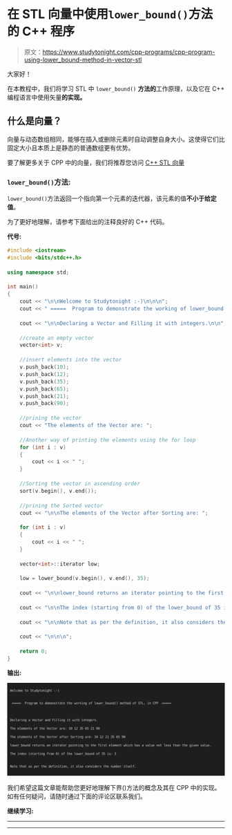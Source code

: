 # 在 STL 向量中使用`lower_bound()`方法的 C++ 程序

> 原文：<https://www.studytonight.com/cpp-programs/cpp-program-using-lower_bound-method-in-vector-stl>

大家好！

在本教程中，我们将学习 STL 中 `lower_bound()` **方法的**工作原理，以及它在 C++ 编程语言中使用矢量**的实现。**

## 什么是向量？

向量与动态数组相同，能够在插入或删除元素时自动调整自身大小。这使得它们比固定大小且本质上是静态的普通数组更有优势。

要了解更多关于 CPP 中的向量，我们将推荐您访问 [C++ STL 向量](https://www.studytonight.com/cpp/stl/stl-container-vector)

### `lower_bound()`方法:

`lower_bound()`方法返回一个指向第一个元素的迭代器，该元素的值**不小于给定值**。

为了更好地理解，请参考下面给出的注释良好的 C++ 代码。

**代号:**

```cpp
#include <iostream>
#include <bits/stdc++.h>

using namespace std;

int main()
{
    cout << "\n\nWelcome to Studytonight :-)\n\n\n";
    cout << " =====  Program to demonstrate the working of lower_bound() method of STL, in CPP  ===== \n\n";

    cout << "\n\nDeclaring a Vector and Filling it with integers.\n\n";

    //create an empty vector
    vector<int> v;

    //insert elements into the vector
    v.push_back(10);
    v.push_back(12);
    v.push_back(35);
    v.push_back(65);
    v.push_back(21);
    v.push_back(90);

    //prining the vector
    cout << "The elements of the Vector are: ";

    //Another way of printing the elements using the for loop
    for (int i : v)
    {
        cout << i << " ";
    }

    //Sorting the vector in ascending order
    sort(v.begin(), v.end());

    //prining the Sorted vector
    cout << "\n\nThe elements of the Vector after Sorting are: ";

    for (int i : v)
    {
        cout << i << " ";
    }

    vector<int>::iterator low;

    low = lower_bound(v.begin(), v.end(), 35);

    cout << "\n\nlower_bound returns an iterator pointing to the first element which has a value not less than the given value.";

    cout << "\n\nThe index (starting from 0) of the lower_bound of 35 is: " << (low - v.begin()) << '\n';

    cout << "\n\nNote that as per the definition, it also considers the number itself.\n";

    cout << "\n\n\n";

    return 0;
} 
```

**输出:**

![C++ lower bound](img/3d321979b56dbebde15feee52b64ce73.png)

我们希望这篇文章能帮助您更好地理解下界()方法的概念及其在 CPP 中的实现。如有任何疑问，请随时通过下面的评论区联系我们。

**继续学习:**

* * *

* * *